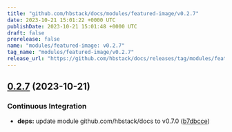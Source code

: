 ```yaml
---
title: "github.com/hbstack/docs/modules/featured-image/v0.2.7"
date: 2023-10-21 15:01:22 +0000 UTC
publishDate: 2023-10-21 15:01:48 +0000 UTC
draft: false
prerelease: false
name: "modules/featured-image: v0.2.7"
tag_name: "modules/featured-image/v0.2.7"
release_url: "https://github.com/hbstack/docs/releases/tag/modules/featured-image/v0.2.7"
---
```


## [0.2.7](https://github.com/hbstack/docs/compare/modules/featured-image/v0.2.6...modules/featured-image/v0.2.7) (2023-10-21)


### Continuous Integration

* **deps:** update module github.com/hbstack/docs to v0.7.0 ([b7dbcce](https://github.com/hbstack/docs/commit/b7dbcce85a2b8d715e1a1c3650091fc23eaf4622))
